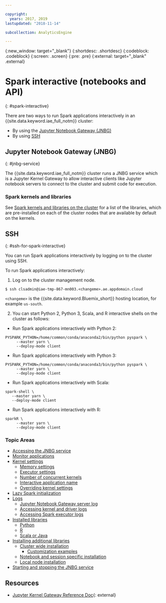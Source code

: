 ```yaml
---

copyright:
  years: 2017, 2019
lastupdated: "2018-11-14"

subcollection: AnalyticsEngine

---
```


<!-- Attribute definitions -->
{:new_window: target="_blank"}
{:shortdesc: .shortdesc}
{:codeblock: .codeblock}
{:screen: .screen}
{:pre: .pre}
{:external: target="_blank" .external}

# Spark interactive (notebooks and API)
{: #spark-interactive}

There are two ways to run Spark applications interactively in an {{site.data.keyword.iae_full_notm}} cluster:

* By using the [Jupyter Notebook Gateway (JNBG)](#jnbg-service)
* By using [SSH](#ssh-for-spark-interactive)

## Jupyter Notebook Gateway (JNBG)
{: #jnbg-service}

The {{site.data.keyword.iae_full_notm}} cluster runs a JNBG service which is a Jupyter Kernel Gateway to allow interactive clients like Jupyter notebook servers to connect to the cluster and submit code for execution.

### Spark kernels and libraries

See [Spark kernels and libraries on the cluster](/docs/services/AnalyticsEngine?topic=AnalyticsEngine-installed-libs) for a list of the libraries, which are pre-installed on each of the cluster nodes that are available by default on the kernels.

## SSH
{: #ssh-for-spark-interactive}

You can run Spark applications interactively by logging on to the cluster using SSH.

To run Spark applications interactively:

1. Log on to the cluster management node.
```
$ ssh clsadmin@iae-tmp-867-mn003.<changeme>.ae.appdomain.cloud
```

  `<changeme>` is the {{site.data.keyword.Bluemix_short}} hosting location, for example `us-south`.

2. You can start Python 2, Python 3, Scala, and R interactive shells on the cluster as follows:

  * Run Spark applications interactively with Python 2:
```
PYSPARK_PYTHON=/home/common/conda/anaconda2/bin/python pyspark \
     --master yarn \
     --deploy-mode client
 ```
 * Run Spark applications interactively with Python 3:
```
PYSPARK_PYTHON=/home/common/conda/anaconda3/bin/python pyspark \
     --master yarn \
     --deploy-mode client
 ```
 * Run Spark applications interactively with Scala:
 ```
 spark-shell \
    --master yarn \
    --deploy-mode client
  ```

  * Run Spark applications interactively with R:
```
sparkR \
     --master yarn \
     --deploy-mode client
```

### Topic Areas
* [Accessing the JNBG service](/docs/services/AnalyticsEngine?topic=AnalyticsEngine-access-JNBG)
* [Monitor applications](/docs/services/AnalyticsEngine?topic=AnalyticsEngine-monitoring-apps)
* [Kernel settings](/docs/services/AnalyticsEngine?topic=AnalyticsEngine-kernel-settings)
  * [Memory settings](/docs/services/AnalyticsEngine?topic=AnalyticsEngine-kernel-settings#memory-settings-for-kernels)
  * [Executor settings](/docs/services/AnalyticsEngine?topic=AnalyticsEngine-kernel-settings#executor-settings-for-kernel-applications)
  * [Number of concurrent kernels](/docs/services/AnalyticsEngine?topic=AnalyticsEngine-kernel-settings#number-of-concurrent-kernels)
  * [Interactive application name](/docs/services/AnalyticsEngine?topic=AnalyticsEngine-kernel-settings#interactive-application-name)
  * [Overriding kernel settings](/docs/services/AnalyticsEngine?topic=AnalyticsEngine-kernel-settings#overriding-kernel-settings)
* [Lazy Spark initialization](/docs/services/AnalyticsEngine?topic=AnalyticsEngine-lazy-spark-ini)
* [Logs](/docs/services/AnalyticsEngine?topic=AnalyticsEngine-JKG-logs)
  * [Jupyter Notebook Gateway server log](/docs/services/AnalyticsEngine?topic=AnalyticsEngine-JKG-logs#accessing-jupyter-kernel-gateway-logs)
  * [Accessing kernel and driver logs](/docs/services/AnalyticsEngine?topic=AnalyticsEngine-JKG-logs#accessing-kernel-or-driver-logs)
  * [Accessing Spark executor logs](/docs/services/AnalyticsEngine?topic=AnalyticsEngine-JKG-logs#accessing-spark-executor-logs)
* [Installed libraries](/docs/services/AnalyticsEngine?topic=AnalyticsEngine-installed-libs)
  * [Python](/docs/services/AnalyticsEngine?topic=AnalyticsEngine-installed-libs#python)
  * [R](/docs/services/AnalyticsEngine?topic=AnalyticsEngine-installed-libs#r)
  * [Scala or Java](/docs/services/AnalyticsEngine?topic=AnalyticsEngine-installed-libs#scala-or-java)
* [Installing additional libraries](/docs/services/AnalyticsEngine?topic=AnalyticsEngine-install-additional-libs)
  * [Cluster wide installation](/docs/services/AnalyticsEngine?topic=AnalyticsEngine-install-additional-libs#cluster-wide-installation)
    * [Customization examples](/docs/services/AnalyticsEngine?topic=AnalyticsEngine-cust-examples)
  * [Notebook and session specific installation](/docs/services/AnalyticsEngine?topic=AnalyticsEngine-install-additional-libs#notebook-or-interactive-session-specific-installations)
  * [Local node installation](/docs/services/AnalyticsEngine?topic=AnalyticsEngine-install-additional-libs#local-node-installation)
* [Starting and stopping the JNBG service](/docs/services/AnalyticsEngine?topic=AnalyticsEngine-start-stop-JNBG)


## Resources
* [Jupyter Kernel Gateway Reference Doc](https://jupyter-kernel-gateway.readthedocs.io/en/latest/){: external}
